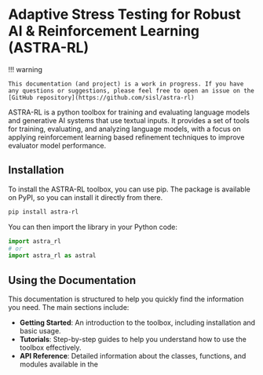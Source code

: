 # Adaptive Stress Testing for Robust AI & Reinforcement Learning (ASTRA-RL)

!!! warning
    
    This documentation (and project) is a work in progress. If you have any questions or suggestions, please feel free to open an issue on the [GitHub repository](https://github.com/sisl/astra-rl)

ASTRA-RL is a python toolbox for training and evaluating language models and generative AI systems that use textual inputs. It provides a set of tools for training, evaluating, and analyzing language models, with a focus on applying reinforcement learning based refinement techniques to improve evaluator model performance.

## Installation

To install the ASTRA-RL toolbox, you can use pip. The package is available on PyPI, so you can install it directly from there.

```bash
pip install astra-rl
```

You can then import the library in your Python code:

```python
import astra_rl
# or
import astra_rl as astral
```

## Using the Documentation

This documentation is structured to help you quickly find the information you need. The main sections include:

- **Getting Started**: An introduction to the toolbox, including installation and basic usage.
- **Tutorials**: Step-by-step guides to help you understand how to use the toolbox effectively.
- **API Reference**: Detailed information about the classes, functions, and modules available in the